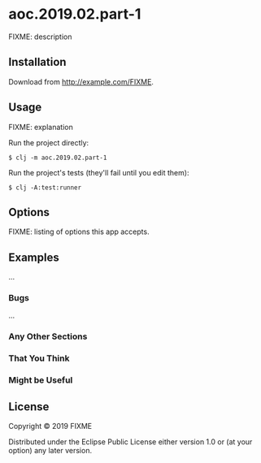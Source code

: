 # aoc.2019.02.part-1

FIXME: description

## Installation

Download from http://example.com/FIXME.

## Usage

FIXME: explanation

Run the project directly:

    $ clj -m aoc.2019.02.part-1

Run the project's tests (they'll fail until you edit them):

    $ clj -A:test:runner

## Options

FIXME: listing of options this app accepts.

## Examples

...

### Bugs

...

### Any Other Sections
### That You Think
### Might be Useful

## License

Copyright © 2019 FIXME

Distributed under the Eclipse Public License either version 1.0 or (at
your option) any later version.
